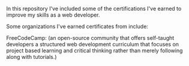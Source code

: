 In this repository I've included some of the certifications I've earned to improve my skills as a web developer.

Some organizations I've earned certificates from include:

FreeCodeCamp:
(an open-source community that offers self-taught developers a structured web development curriculum that focuses on
project based learning and critical thinking rather than merely following along with tutorials.)

